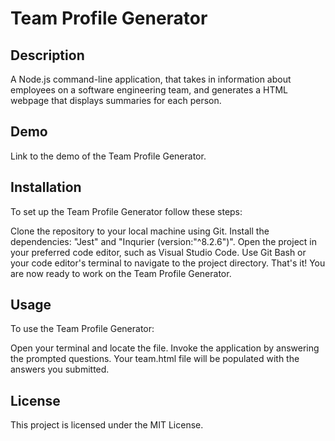# Team Profile Generator

## Description
A Node.js command-line application, that takes in information about employees on a software engineering team, and generates a HTML webpage that displays summaries for each person.

## Demo
Link to the demo of the Team Profile Generator.

## Installation
To set up the Team Profile Generator follow these steps:

Clone the repository to your local machine using Git.
Install the dependencies: "Jest" and "Inqurier (version:"^8.2.6")".
Open the project in your preferred code editor, such as Visual Studio Code.
Use Git Bash or your code editor's terminal to navigate to the project directory. That's it! You are now ready to work on the Team Profile Generator.

## Usage

To use the Team Profile Generator:

Open your terminal and locate the file.
Invoke the application by answering the prompted questions.
Your team.html file will be populated with the answers you submitted.

## License
This project is licensed under the MIT License. 